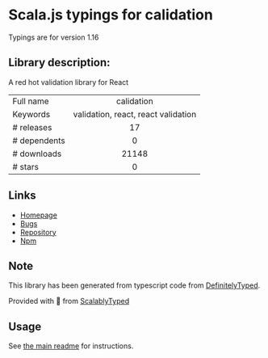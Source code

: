 
# Scala.js typings for calidation

Typings are for version 1.16

## Library description:
A red hot validation library for React

|                    |                 |
| ------------------ | :-------------: |
| Full name          | calidation |
| Keywords           | validation, react, react validation |
| # releases         | 17 |
| # dependents       | 0 |
| # downloads        | 21148 |
| # stars            | 0 |

## Links
- [Homepage](https://github.com/selbekk/calidation#readme)
- [Bugs](https://github.com/selbekk/calidation/issues)
- [Repository](https://github.com/selbekk/calidation)
- [Npm](https://www.npmjs.com/package/calidation)
    


## Note
This library has been generated from typescript code from [DefinitelyTyped](https://definitelytyped.org).

Provided with :purple_heart: from [ScalablyTyped](https://github.com/oyvindberg/ScalablyTyped)

## Usage
See [the main readme](../../readme.md) for instructions.


